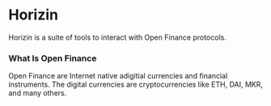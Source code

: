 # Horizin

Horizin is a suite of tools to interact with Open Finance protocols.

### What Is Open Finance

Open Finance are Internet native adigitial currencies and financial instruments. The digital currencies are cryptocurrencies like ETH, DAI, MKR, and many others.
